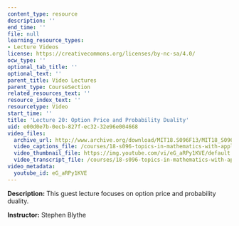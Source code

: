 ```yaml
---
content_type: resource
description: ''
end_time: ''
file: null
learning_resource_types:
- Lecture Videos
license: https://creativecommons.org/licenses/by-nc-sa/4.0/
ocw_type: ''
optional_tab_title: ''
optional_text: ''
parent_title: Video Lectures
parent_type: CourseSection
related_resources_text: ''
resource_index_text: ''
resourcetype: Video
start_time: ''
title: 'Lecture 20: Option Price and Probability Duality'
uid: e00d0e7b-0ecb-827f-ec32-32e96e004668
video_files:
  archive_url: http://www.archive.org/download/MIT18.S096F13/MIT18_S096F13_lec20_300k.mp4
  video_captions_file: /courses/18-s096-topics-in-mathematics-with-applications-in-finance-fall-2013/4c5d95d779cb52b9895d0fa2234d621f_eG_aRPy1KVE.vtt
  video_thumbnail_file: https://img.youtube.com/vi/eG_aRPy1KVE/default.jpg
  video_transcript_file: /courses/18-s096-topics-in-mathematics-with-applications-in-finance-fall-2013/681ecdd52c5813a283f4a4065fd768fc_eG_aRPy1KVE.pdf
video_metadata:
  youtube_id: eG_aRPy1KVE
---
```


**Description:** This guest lecture focuses on option price and probability duality.

**Instructor:** Stephen Blythe

